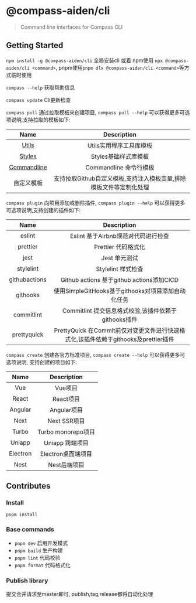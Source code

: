 # @compass-aiden/cli

> Command line interfaces for Compass CLI

## Getting Started

`npm install -g @compass-aiden/cli` 全局安装cli 或着 npm使用 `npx @compass-aiden/cli <command>`, pnpm使用`pnpm dlx @compass-aiden/cli <command>`等方式临时使用

`compass --help` 获取帮助信息

`compass update` Cli更新检查

`compass pull` 通过拉取模板来创建项目, `compass pull --help` 可以获得更多可选项说明,支持拉取的模板如下:

|                                   Name                                    |                            Description                             |
| :-----------------------------------------------------------------------: | :----------------------------------------------------------------: |
|   [Utils](https://github.com/Aiden-FE/compass-template/tree/temp/utils)   |                      Utils实用程序工具库模板                       |
|  [Styles](https://github.com/Aiden-FE/compass-template/tree/temp/styles)  |                        Styles基础样式库模板                        |
| [Commandline](https://github.com/Aiden-FE/compass-template/tree/temp/cli) |                       Commandline 命令行模板                       |
|                                自定义模板                                 | 支持拉取Github自定义模板,支持注入模板变量,排除模板文件等定制化处理 |

`compass plugin` 向项目添加或删除插件, `compass plugin --help` 可以获得更多可选项说明,支持创建的插件如下:

|     Name      |                                     Description                                     |
| :-----------: | :---------------------------------------------------------------------------------: |
|    eslint     |                         Eslint 基于Airbnb规范对代码进行检查                         |
|   prettier    |                                 Prettier 代码格式化                                 |
|     jest      |                                    Jest 单元测试                                    |
|   stylelint   |                                 Stylelint 样式检查                                  |
| githubactions |                      Github actions 基于github actions添加CICD                      |
|   githooks    |                 使用SimpleGitHooks基于githooks对项目添加自动化任务                  |
|  commitlint   |                Commitlint 提交信息格式校验,该插件依赖于githooks插件                 |
|  prettyquick  | PrettyQuick 在Commit前仅对变更文件进行快速格式化,该插件依赖于githooks及prettier插件 |

`compass create` 创建各官方标准项目, `compass create --help` 可以获得更多可选项说明, 支持创建的项目如下:

|   Name   |    Description     |
| :------: | :----------------: |
|   Vue    |      Vue项目       |
|  React   |     React项目      |
| Angular  |    Angular项目     |
|   Next   |    Next SSR项目    |
|  Turbo   | Turbo monorepo项目 |
|  Uniapp  |  Uniapp 跨端项目   |
| Electron | Electron桌面端项目 |
|   Nest   |    Nest后端项目    |

## Contributes

### Install

`pnpm install`

### Base commands

- `pnpm dev` 启用开发模式
- `pnpm build` 生产构建
- `pnpm lint` 代码校验
- `pnpm format` 代码格式化

### Publish library

提交合并请求至master即可, publish,tag,release都将自动化处理

